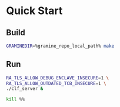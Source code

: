# Quick Start

## Build
```bash
GRAMINEDIR=%gramine_repo_local_path% make
```

## Run
```bash
RA_TLS_ALLOW_DEBUG_ENCLAVE_INSECURE=1 \
RA_TLS_ALLOW_OUTDATED_TCB_INSECURE=1 \
./clf_server &

kill %%
```
